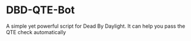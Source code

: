 # DBD-QTE-Bot
A simple yet powerful script for Dead By Daylight. It can help you pass the QTE check automatically
